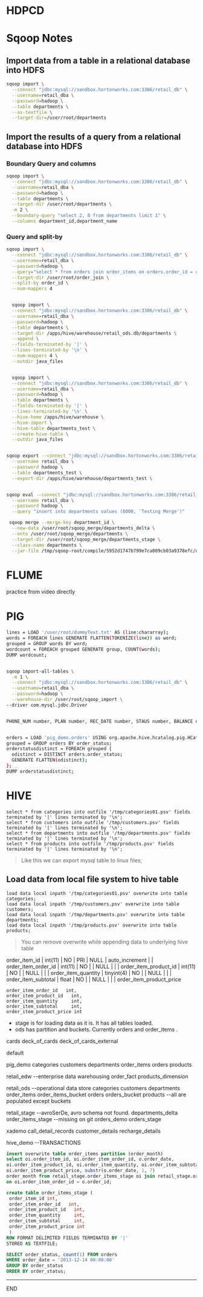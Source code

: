 # HDPCD

# Sqoop Notes

## Import data from a table in a relational database into HDFS

```bash
sqoop import \
  --connect "jdbc:mysql://sandbox.hortonworks.com:3306/retail_db" \
  --username=retail_dba \
  --password=hadoop \
  --table departments \
  --as-textfile \
  --target-dir=/user/root/departments
```

## Import the results of a query from a relational database into HDFS

### Boundary Query and columns

```bash
sqoop import \
  --connect "jdbc:mysql://sandbox.hortonworks.com:3306/retail_db" \
  --username=retail_dba \
  --password=hadoop \
  --table departments \
  --target-dir /user/root/departments \
  -m 2 \
  --boundary-query "select 2, 8 from departments limit 1" \
  --columns department_id,department_name
```

### Query and split-by

```bash
sqoop import \
  --connect "jdbc:mysql://sandbox.hortonworks.com:3306/retail_db" \
  --username=retail_dba \
  --password=hadoop \
  --query="select * from orders join order_items on orders.order_id = order_items.order_item_order_id where \$CONDITIONS" \
  --target-dir /user/root/order_join \
  --split-by order_id \
  --num-mappers 4


  sqoop import \
  --connect "jdbc:mysql://sandbox.hortonworks.com:3306/retail_db" \
  --username=retail_dba \
  --password=hadoop \
  --table departments \
  --target-dir /apps/hive/warehouse/retail_ods.db/departments \
  --append \
  --fields-terminated-by '|' \
  --lines-terminated-by '\n' \
  --num-mappers 4 \
  --outdir java_files


  sqoop import \
  --connect "jdbc:mysql://sandbox.hortonworks.com:3306/retail_db" \
  --username=retail_dba \
  --password=hadoop \
  --table departments \
  --fields-terminated-by '|' \
  --lines-terminated-by '\n' \
  --hive-home /apps/hive/warehouse \
  --hive-import \
  --hive-table departments_test \
  --create-hive-table \
  --outdir java_files


sqoop export --connect "jdbc:mysql://sandbox.hortonworks.com:3306/retail_rpt_db" \
  --username retail_dba \
  --password hadoop \
  --table departments_test \
  --export-dir /apps/hive/warehouse/departments_test \


sqoop eval --connect "jdbc:mysql://sandbox.hortonworks.com:3306/retail_db" \
  --username retail_dba \
  --password hadoop \
  --query "insert into departments values (8000, 'Testing Merge')"

 sqoop merge --merge-key department_id \
  --new-data /user/root/sqoop_merge/departments_delta \
  --onto /user/root/sqoop_merge/departments \
  --target-dir /user/root/sqoop_merge/departments_stage \
  --class-name departments \
  --jar-file /tmp/sqoop-root/compile/5952d1747b799e7ca009cb03a9378efc/departments.jar

```

# FLUME

practice from video directly



# PIG

```bash
lines = LOAD '/user/root/dummyText.txt' AS (line:chararray); 
words = FOREACH lines GENERATE FLATTEN(TOKENIZE(line)) as word;
grouped = GROUP words BY word;
wordcount = FOREACH grouped GENERATE group, COUNT(words);
DUMP wordcount;


sqoop import-all-tables \
  -m 1 \
  --connect "jdbc:mysql://sandbox.hortonworks.com:3306/retail_db" \
  --username=retail_dba \
  --password=hadoop \
  --warehouse-dir /user/root/sqoop_import \
--driver com.mysql.jdbc.Driver


PHONE_NUM number, PLAN number, REC_DATE number, STAUS number, BALANCE number, IMEI number, REGION varchar(30)


orders = LOAD 'pig_demo.orders' USING org.apache.hive.hcatalog.pig.HCatLoader();
grouped = GROUP orders BY order_status;
orderstatusdistinct = FOREACH grouped {
  odistinct = DISTINCT orders.order_status;
  GENERATE FLATTEN(odistinct);
};
DUMP orderstatusdistinct;
```


# HIVE

```bashsql
select * from categories into outfile '/tmp/categories01.psv' fields terminated by '|' lines terminated by '\n';
select * from customers into outfile '/tmp/customers.psv' fields terminated by '|' lines terminated by '\n';
select * from departments into outfile '/tmp/departments.psv' fields terminated by '|' lines terminated by '\n';
select * from products into outfile '/tmp/products.psv' fields terminated by '|' lines terminated by '\n';
```

> Like this we can export mysql table to linux files;




## Load data from local file system to hive table

```bashsql
load data local inpath '/tmp/categories01.psv' overwrite into table categories;
load data local inpath '/tmp/customers.psv' overwrite into table customers;
load data local inpath '/tmp/departments.psv' overwrite into table departments;
load data local inpath '/tmp/products.psv' overwrite into table products;
```

> You can remove overwrite while appending data to underlying hive table

order_item_id            | int(11)    | NO   | PRI | NULL    | auto_increment |
| order_item_order_id      | int(11)    | NO   |     | NULL    |                |
| order_item_product_id    | int(11)    | NO   |     | NULL    |                |
| order_item_quantity      | tinyint(4) | NO   |     | NULL    |                |
| order_item_subtotal      | float      | NO   |     | NULL    |                |
| order_item_product_price

```bashsql
order_item_order_id   int,   
order_item_product_id   int, 
order_item_quantity     int,
order_item_subtotal     int,
order_item_product_price int
```

- stage is for loading data as it is. It has all tables loaded.
- ods has partition and buckets. Currently orders and order_items .

cards
 deck_of_cards
 deck_of_cards_external

default

pig_demo
 categories
 customers
 departments
 order_items
 orders
 products

retail_edw --enterprise data warehousing
 order_fact
 products_dimension

retail_ods --operational data store
 categories
 customers
 departments
 order_items
 order_items_bucket
 orders
 orders_bucket
 products
 --all are populated except buckets

retail_stage --avroSerDe, avro schema not found.
 departments_delta
 order_items_stage --missing on git
 orders_demo
 orders_stage

xademo
 call_detail_records
 customer_details
 recharge_details

hive_demo --TRANSACTIONS

```sql
insert overwrite table order_items partition (order_month)
select oi.order_item_id, oi.order_item_order_id, o.order_date,
oi.order_item_product_id, oi.order_item_quantity, oi.order_item_subtotal,
oi.order_item_product_price, substr(o.order_date, 1, 7)
order_month from retail_stage.order_items_stage oi join retail_stage.orders_stage o
on oi.order_item_order_id = o.order_id;

create table order_items_stage ( 
 order_item_id int,
 order_item_order_id   int,   
 order_item_product_id   int, 
 order_item_quantity     int,
 order_item_subtotal     int,
 order_item_product_price int
 )
ROW FORMAT DELIMITED FIELDS TERMINATED BY '|'
STORED AS TEXTFILE;

SELECT order_status, count(1) FROM orders
WHERE order_date = '2013-12-14 00:00:00'
GROUP BY order_status
ORDER BY order_status;
```

---
END
